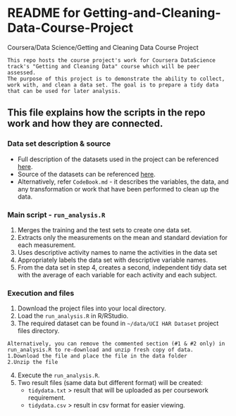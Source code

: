 # README for Getting-and-Cleaning-Data-Course-Project
Coursera/Data Science/Getting and Cleaning Data Course Project

```
This repo hosts the course project's work for Coursera DataScience track's "Getting and Cleaning Data" course which will be peer assessed.
The purpose of this project is to demonstrate the ability to collect, work with, and clean a data set. The goal is to prepare a tidy data that can be used for later analysis.
```

## This file explains how the scripts in the repo work and how they are connected. 

### Data set description & source
* Full description of the datasets used in the project can be referenced [here](http://archive.ics.uci.edu/ml/datasets/Human+Activity+Recognition+Using+Smartphones).
* Source of the datasets can be referenced [here](https://d396qusza40orc.cloudfront.net/getdata%2Fprojectfiles%2FUCI%20HAR%20Dataset.zip).
* Alternatively, refer ```CodeBook.md``` - it describes the variables, the data, and any transformation or work that have been performed to clean up the data. 

### Main script - ```run_analysis.R```

1. Merges the training and the test sets to create one data set.
2. Extracts only the measurements on the mean and standard deviation for each measurement. 
3. Uses descriptive activity names to name the activities in the data set
4. Appropriately labels the data set with descriptive variable names. 
5. From the data set in step 4, creates a second, independent tidy data set with the average of each variable for each activity and each subject.

### Execution and files

1. Download the project files into your local directory. 
2. Load the ```run_analysis.R``` in R/RStudio.
3. The required dataset can be found in `~/data/UCI HAR Dataset` project files directory.
```
Alternatively, you can remove the commented section (#1 & #2 only) in run_analysis.R to re-download and unzip fresh copy of data. 
1.Download the file and place the file in the data folder
2.Unzip the file
```
4. Execute the ```run_analysis.R```.
5. Two result files (same data but different format) will be created:
	- ```tidydata.txt``` > result that will be uploaded as per coursework requirement.
	- ```tidydata.csv``` > result in csv format for easier viewing. 